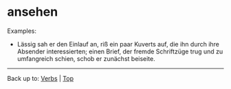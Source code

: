 # ansehen


Examples:

- Lässig sah er den Einlauf an, riß ein paar Kuverts auf, die ihn durch ihre Absender interessierten; einen Brief, der fremde Schriftzüge trug und zu umfangreich schien, schob er zunächst beiseite.

----

Back up to: [Verbs](../../index.md) | [Top](../../../index.md)
